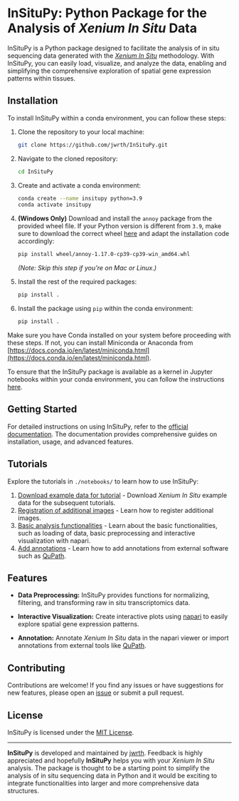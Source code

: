 # InSituPy: Python Package for the Analysis of _Xenium In Situ_ Data

InSituPy is a Python package designed to facilitate the analysis of in situ sequencing data generated with the [_Xenium In Situ_](https://www.10xgenomics.com/platforms/xenium) methodology. With InSituPy, you can easily load, visualize, and analyze the data, enabling and simplifying the comprehensive exploration of spatial gene expression patterns within tissues.

## Installation

To install InSituPy within a conda environment, you can follow these steps:

1. Clone the repository to your local machine:

   ```bash
   git clone https://github.com/jwrth/InSituPy.git
   ```

2. Navigate to the cloned repository:

   ```bash
   cd InSituPy
   ```

3. Create and activate a conda environment:

   ```bash
   conda create --name insitupy python=3.9
   conda activate insitupy
   ```

4. **(Windows Only)** Download and install the `annoy` package from the provided wheel file. If your Python version is different from `3.9`, make sure to download the correct wheel [here](https://www.lfd.uci.edu/~gohlke/pythonlibs/#annoy) and adapt the installation code accordingly:
   
   ```bash
   pip install wheel/annoy-1.17.0-cp39-cp39-win_amd64.whl
   ```

   *(Note: Skip this step if you're on Mac or Linux.)*

5. Install the rest of the required packages:

   ```bash
   pip install .
   ```

4. Install the package using `pip` within the conda environment:

   ```bash
   pip install .
   ```

Make sure you have Conda installed on your system before proceeding with these steps. If not, you can install Miniconda or Anaconda from [https://docs.conda.io/en/latest/miniconda.html](https://docs.conda.io/en/latest/miniconda.html).

To ensure that the InSituPy package is available as a kernel in Jupyter notebooks within your conda environment, you can follow the instructions [here](https://ipython.readthedocs.io/en/stable/install/kernel_install.html).

## Getting Started

For detailed instructions on using InSituPy, refer to the [official documentation](https://InSituPy.readthedocs.io). The documentation provides comprehensive guides on installation, usage, and advanced features.

## Tutorials

Explore the tutorials in `./notebooks/` to learn how to use InSituPy:

1. [Download example data for tutorial](notebooks/01_InSituPy_demo_download_data.ipynb) - Download _Xenium In Situ_ example data for the subsequent tutorials.
2. [Registration of additional images](notebooks/02_InSituPy_demo_register_images.ipynb) - Learn how to register additional images.
3. [Basic analysis functionalities](notebooks/03_InSituPy_demo_analyze.ipynb) - Learn about the basic functionalities, such as loading of data, basic preprocessing and interactive visualization with napari.
4. [Add annotations](notebooks/04_InSituPy_demo_annotations.ipynb) - Learn how to add annotations from external software such as [QuPath](https://qupath.github.io/).

## Features

- **Data Preprocessing:** InSituPy provides functions for normalizing, filtering, and transforming raw in situ transcriptomics data.

- **Interactive Visualization:** Create interactive plots using [napari](https://napari.org/stable/#) to easily explore spatial gene expression patterns.

- **Annotation:** Annotate _Xenium In Situ_ data in the napari viewer or import annotations from external tools like [QuPath](https://qupath.github.io/).

## Contributing

Contributions are welcome! If you find any issues or have suggestions for new features, please open an [issue](https://github.com/jwrth/InSituPy/issues) or submit a pull request.

## License

InSituPy is licensed under the [MIT License](LICENSE).

---

**InSituPy** is developed and maintained by [jwrth](https://github.com/jwrth). Feedback is highly appreciated and hopefully **InSituPy** helps you with your _Xenium In Situ_ analysis. The package is thought to be a starting point to simplify the analysis of in situ sequencing data in Python and it would be exciting to integrate functionalities into larger and more comprehensive data structures.
